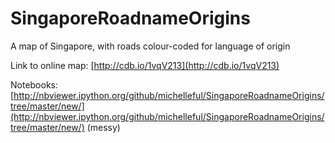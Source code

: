 SingaporeRoadnameOrigins
========================

A map of Singapore, with roads colour-coded for language of origin

Link to online map: [http://cdb.io/1vqV213](http://cdb.io/1vqV213)

Notebooks: [http://nbviewer.ipython.org/github/michelleful/SingaporeRoadnameOrigins/tree/master/new/](http://nbviewer.ipython.org/github/michelleful/SingaporeRoadnameOrigins/tree/master/new/) (messy)

